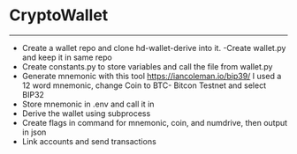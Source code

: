 # CryptoWallet
---
- Create a wallet repo and clone hd-wallet-derive into it.
-Create wallet.py and keep it in same repo
- Create constants.py to store variables and call the file from wallet.py
- Generate mnemonic with this tool https://iancoleman.io/bip39/ I used a 12 word mnemonic, change Coin to BTC- Bitcon Testnet and select BIP32
- Store mnemonic in .env and call it in
- Derive the wallet using subprocess  
- Create flags in command for mnemonic, coin, and numdrive, then output in json
- Link accounts and send transactions
  

